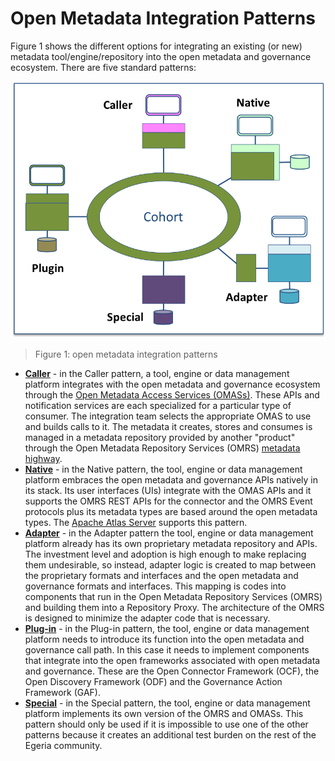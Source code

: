 <!-- SPDX-License-Identifier: CC-BY-4.0 -->
<!-- Copyright Contributors to the Egeria project. -->

# Open Metadata Integration Patterns

Figure 1 shows the different options for integrating an existing (or new) metadata tool/engine/repository into the open metadata and governance ecosystem.
There are five standard patterns:

![Figure 1](open-metadata-integration-patterns.png)
> Figure 1: open metadata integration patterns

* **[Caller](caller-integration-pattern.md)** - in the Caller pattern, a tool, engine or data management platform integrates with the open metadata and governance ecosystem through the [Open Metadata Access Services (OMASs)](../../../open-metadata-implementation/access-services/README.md).  These APIs and notification services are each specialized for a particular type of consumer.  The integration team selects the appropriate OMAS to use and builds calls to it.  The metadata it creates, stores and consumes is managed in a metadata repository provided by another "product" through the Open Metadata Repository Services (OMRS) [metadata highway](../../../open-metadata-implementation/repository-services/docs/metadata-highway.md).
* **[Native](native-integration-pattern.md)** - in the Native pattern, the tool, engine or data management platform embraces the open metadata and governance APIs natively in its stack.  Its user interfaces (UIs) integrate with the OMAS APIs and it supports the OMRS REST APIs for the connector and the OMRS Event protocols plus its metadata types are based around the open metadata types.  The [Apache Atlas Server](https://cwiki.apache.org/confluence/display/ATLAS/Open+Metadata+and+Governance) supports this pattern.
* **[Adapter](adapter-integration-pattern.md)** - in the Adapter pattern the tool, engine or data management platform already has its own proprietary metadata repository and APIs.  The investment level and adoption is high enough to make replacing them undesirable, so instead, adapter logic is created to map between the proprietary formats and interfaces and the open metadata and governance formats and interfaces.  This mapping is codes into components that run in the Open Metadata Repository Services (OMRS) and building them into a Repository Proxy.  The architecture of the OMRS is designed to minimize the adapter code that is necessary.
* **[Plug-in](plug-in-integration-pattern.md)** - in the Plug-in pattern, the tool, engine or data management platform needs to introduce its function into the open metadata and governance call path.  In this case it needs to implement components that integrate into the open frameworks associated with open metadata and governance.  These are the Open Connector Framework (OCF), the Open Discovery Framework (ODF) and the Governance Action Framework (GAF).
* **[Special](special-integration-pattern.md)** - in the Special pattern, the tool, engine or data management platform implements its own version of the OMRS and OMASs.  This pattern should only be used if it is impossible to use one of the other patterns because it creates an additional test burden on the rest of the Egeria community.